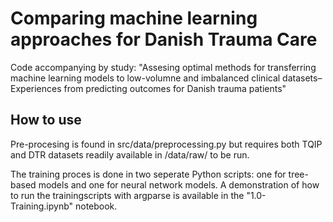 # Comparing machine learning approaches for Danish Trauma Care
Code accompanying by study: "Assesing optimal methods for transferring machine learning models to low-volumne and imbalanced clinical datasets– Experiences from predicting outcomes for Danish trauma patients"

## How to use
Pre-procesing is found in src/data/preprocessing.py but requires both TQIP and DTR datasets readily available in /data/raw/ to be run.

The training proces is done in two seperate Python scripts: one for tree-based models and one for neural network models.
A demonstration of how to run the trainingscripts with argparse is available in the "1.0-Training.ipynb" notebook. 

